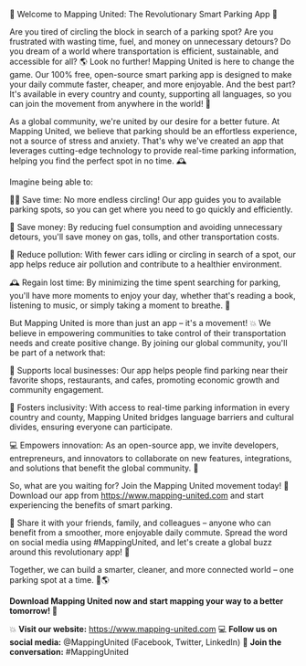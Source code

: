 🚀 Welcome to Mapping United: The Revolutionary Smart Parking App 🚀

Are you tired of circling the block in search of a parking spot? Are you frustrated with wasting time, fuel, and money on unnecessary detours? Do you dream of a world where transportation is efficient, sustainable, and accessible for all? 🌎 Look no further! Mapping United is here to change the game. Our 100% free, open-source smart parking app is designed to make your daily commute faster, cheaper, and more enjoyable. And the best part? It's available in every country and county, supporting all languages, so you can join the movement from anywhere in the world! 🌟

As a global community, we're united by our desire for a better future. At Mapping United, we believe that parking should be an effortless experience, not a source of stress and anxiety. That's why we've created an app that leverages cutting-edge technology to provide real-time parking information, helping you find the perfect spot in no time. 🕰️

Imagine being able to:

🏃‍♀️ Save time: No more endless circling! Our app guides you to available parking spots, so you can get where you need to go quickly and efficiently.

💸 Save money: By reducing fuel consumption and avoiding unnecessary detours, you'll save money on gas, tolls, and other transportation costs.

🌟 Reduce pollution: With fewer cars idling or circling in search of a spot, our app helps reduce air pollution and contribute to a healthier environment.

🕰️ Regain lost time: By minimizing the time spent searching for parking, you'll have more moments to enjoy your day, whether that's reading a book, listening to music, or simply taking a moment to breathe. 🌻

But Mapping United is more than just an app – it's a movement! 💥 We believe in empowering communities to take control of their transportation needs and create positive change. By joining our global community, you'll be part of a network that:

💪 Supports local businesses: Our app helps people find parking near their favorite shops, restaurants, and cafes, promoting economic growth and community engagement.

🌟 Fosters inclusivity: With access to real-time parking information in every country and county, Mapping United bridges language barriers and cultural divides, ensuring everyone can participate.

💻 Empowers innovation: As an open-source app, we invite developers, entrepreneurs, and innovators to collaborate on new features, integrations, and solutions that benefit the global community. 🚀

So, what are you waiting for? Join the Mapping United movement today! 🎉 Download our app from https://www.mapping-united.com and start experiencing the benefits of smart parking.

🤝 Share it with your friends, family, and colleagues – anyone who can benefit from a smoother, more enjoyable daily commute. Spread the word on social media using #MappingUnited, and let's create a global buzz around this revolutionary app! 📢

Together, we can build a smarter, cleaner, and more connected world – one parking spot at a time. 💪🌎

**Download Mapping United now and start mapping your way to a better tomorrow! 🚀**

💥 **Visit our website:** https://www.mapping-united.com
💻 **Follow us on social media:** @MappingUnited (Facebook, Twitter, LinkedIn)
📲 **Join the conversation:** #MappingUnited